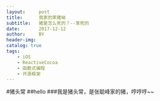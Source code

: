 ```yaml
---
layout:     post
title:      我家的笨猪呦
subtitle:   猪是怎么死的？--笨死的
date:       2017-12-12
author:     BY
header-img: 
catalog: true
tags:
    - iOS
    - ReactiveCocoa
    - 函数式编程
    - 开源框架
---
```

#猪头常
##hello
###我是猪头常，是张聪峰家的猪，哼哼哼~~
